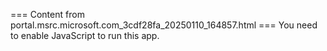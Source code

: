 === Content from portal.msrc.microsoft.com_3cdf28fa_20250110_164857.html ===
You need to enable JavaScript to run this app.
